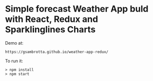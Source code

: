 # Simple forecast Weather App buld with React, Redux and Sparklinglines Charts

Demo at:

```
https://gsambrotta.github.io/weather-app-redux/

```


To run it:

```
> npm install
> npm start
```
